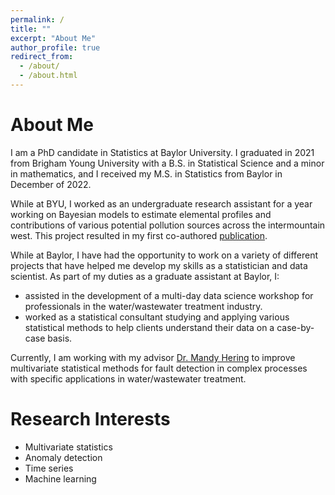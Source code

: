 ```yaml
---
permalink: /
title: ""
excerpt: "About Me"
author_profile: true
redirect_from: 
  - /about/
  - /about.html
---
```


About Me
======

I am a PhD candidate in Statistics at Baylor University. I graduated in 2021 from Brigham Young University with a B.S. in Statistical Science and a minor in mathematics, and I received my M.S. in Statistics from Baylor in December of 2022.

While at BYU, I worked as an undergraduate research assistant for a year working on Bayesian models to estimate elemental profiles and contributions of various potential pollution sources across the intermountain west. This project resulted in my first co-authored [publication](https://trgrimm.github.io/publications/).

While at Baylor, I have had the opportunity to work on a variety of different projects that have helped me develop my skills as a statistician and data scientist. As part of my duties as a graduate assistant at Baylor, I:

* assisted in the development of a multi-day data science workshop for professionals in the water/wastewater treatment industry.
* worked as a statistical consultant studying and applying various statistical methods to help clients understand their data on a case-by-case basis.

Currently, I am working with my advisor [Dr. Mandy Hering](https://statistics.artsandsciences.baylor.edu/person/dr-amanda-s-hering) to improve multivariate statistical methods for fault detection in complex processes with specific applications in water/wastewater treatment.


Research Interests
======

* Multivariate statistics
* Anomaly detection
* Time series
* Machine learning

[comment]: <> (For more info)
[comment]: <> (------)
